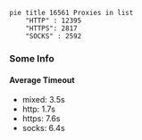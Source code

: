 
```mermaid
pie title 16561 Proxies in list
    "HTTP" : 12395
    "HTTPS": 2817
    "SOCKS" : 2592
```

### Some Info
#### Average Timeout

- mixed: 3.5s
- http: 1.7s
- https: 7.6s
- socks: 6.4s